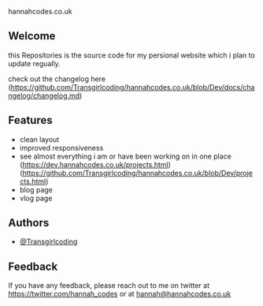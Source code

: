 
hannahcodes.co.uk
## Welcome

 this Repositories is the source code for my persional website which i plan to update regually. 

check out the changelog here (https://github.com/Transgirlcoding/hannahcodes.co.uk/blob/Dev/docs/changelog/changelog.md)

## Features

- clean layout
- improved responsiveness 
- see almost everything i am or have been working on in one place (https://dev.hannahcodes.co.uk/projects.html) (https://github.com/Transgirlcoding/hannahcodes.co.uk/blob/Dev/projects.html)
- blog page
- vlog page

  
## Authors

- [@Transgirlcoding](https://www.github.com/Transgirlcoding)

  
## Feedback

If you have any feedback, please reach out to me on twitter at https://twitter.com/hannah_codes or at hannah@hannahcodes.co.uk

  
